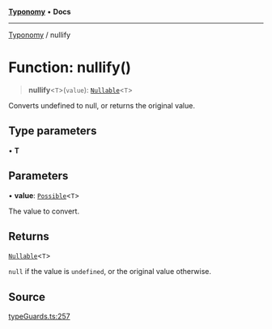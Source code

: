 [**Typonomy**](../README.md) • **Docs**

***

[Typonomy](../globals.md) / nullify

# Function: nullify()

> **nullify**\<`T`\>(`value`): [`Nullable`](../type-aliases/Nullable.md)\<`T`\>

Converts undefined to null, or returns the original value.

## Type parameters

• **T**

## Parameters

• **value**: [`Possible`](../type-aliases/Possible.md)\<`T`\>

The value to convert.

## Returns

[`Nullable`](../type-aliases/Nullable.md)\<`T`\>

`null` if the value is `undefined`, or the original value otherwise.

## Source

[typeGuards.ts:257](https://github.com/softcraft-development/typonomy/blob/dfbcc96600b9b9b8c6faf47f3caef423e4f1568c/src/typeGuards.ts#L257)
